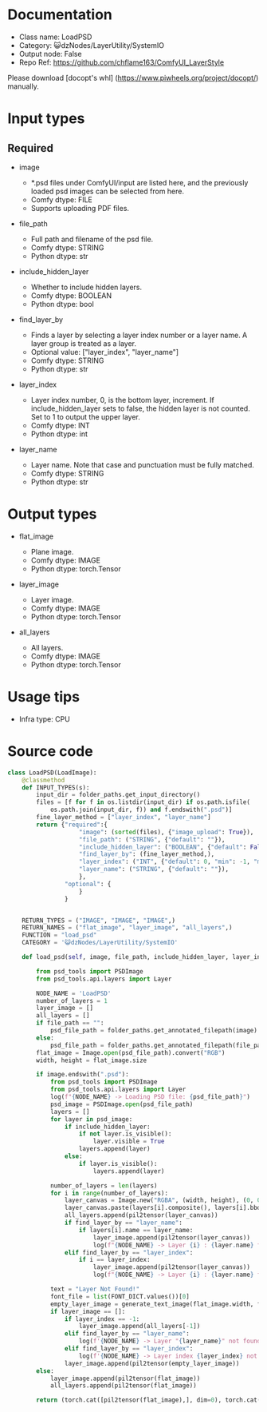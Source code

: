 # Documentation
- Class name: LoadPSD
- Category: 😺dzNodes/LayerUtility/SystemIO
- Output node: False
- Repo Ref: https://github.com/chflame163/ComfyUI_LayerStyle

Please download [docopt's whl] (https://www.piwheels.org/project/docopt/) manually.

# Input types

## Required

- image
    - *.psd files under ComfyUI/input are listed here, and the previously loaded psd images can be selected from here.
    - Comfy dtype: FILE
    - Supports uploading PDF files.

- file_path
    - Full path and filename of the psd file.
    - Comfy dtype: STRING
    - Python dtype: str

- include_hidden_layer
    - Whether to include hidden layers.
    - Comfy dtype: BOOLEAN
    - Python dtype: bool

- find_layer_by
    - Finds a layer by selecting a layer index number or a layer name. A layer group is treated as a layer.
    - Optional value: ["layer_index", "layer_name"]
    - Comfy dtype: STRING
    - Python dtype: str

- layer_index
    - Layer index number, 0, is the bottom layer, increment. If include_hidden_layer sets to false, the hidden layer is not counted. Set to 1 to output the upper layer.
    - Comfy dtype: INT
    - Python dtype: int

- layer_name
    - Layer name. Note that case and punctuation must be fully matched.
    - Comfy dtype: STRING
    - Python dtype: str

# Output types

- flat_image
    - Plane image.
    - Comfy dtype: IMAGE
    - Python dtype: torch.Tensor

- layer_image
    - Layer image.
    - Comfy dtype: IMAGE
    - Python dtype: torch.Tensor

- all_layers
    - All layers.
    - Comfy dtype: IMAGE
    - Python dtype: torch.Tensor

# Usage tips
- Infra type: CPU

# Source code
```python
class LoadPSD(LoadImage):
    @classmethod
    def INPUT_TYPES(s):
        input_dir = folder_paths.get_input_directory()
        files = [f for f in os.listdir(input_dir) if os.path.isfile(
            os.path.join(input_dir, f)) and f.endswith(".psd")]
        fine_layer_method = ["layer_index", "layer_name"]
        return {"required":{
                    "image": (sorted(files), {"image_upload": True}),
                    "file_path": ("STRING", {"default": ""}),
                    "include_hidden_layer": ("BOOLEAN", {"default": False}),
                    "find_layer_by": (fine_layer_method,),
                    "layer_index": ("INT", {"default": 0, "min": -1, "max": 999, "step": 1}),
                    "layer_name": ("STRING", {"default": ""}),
                    },
                "optional": {
                    }
                }


    RETURN_TYPES = ("IMAGE", "IMAGE", "IMAGE",)
    RETURN_NAMES = ("flat_image", "layer_image", "all_layers",)
    FUNCTION = "load_psd"
    CATEGORY = '😺dzNodes/LayerUtility/SystemIO'

    def load_psd(self, image, file_path, include_hidden_layer, layer_index, find_layer_by, layer_name,):

        from psd_tools import PSDImage
        from psd_tools.api.layers import Layer

        NODE_NAME = 'LoadPSD'
        number_of_layers = 1
        layer_image = []
        all_layers = []
        if file_path == "":
            psd_file_path = folder_paths.get_annotated_filepath(image)
        else:
            psd_file_path = folder_paths.get_annotated_filepath(file_path)
        flat_image = Image.open(psd_file_path).convert("RGB")
        width, height = flat_image.size

        if image.endswith(".psd"):
            from psd_tools import PSDImage
            from psd_tools.api.layers import Layer
            log(f"{NODE_NAME} -> Loading PSD file: {psd_file_path}")
            psd_image = PSDImage.open(psd_file_path)
            layers = []
            for layer in psd_image:
                if include_hidden_layer:
                    if not layer.is_visible():
                        layer.visible = True
                    layers.append(layer)
                else:
                    if layer.is_visible():
                        layers.append(layer)

            number_of_layers = len(layers)
            for i in range(number_of_layers):
                layer_canvas = Image.new("RGBA", (width, height), (0, 0, 0, 0))
                layer_canvas.paste(layers[i].composite(), layers[i].bbox)
                all_layers.append(pil2tensor(layer_canvas))
                if find_layer_by == "layer_name":
                    if layers[i].name == layer_name:
                        layer_image.append(pil2tensor(layer_canvas))
                        log(f"{NODE_NAME} -> Layer {i} : {layer.name} found.")
                elif find_layer_by == "layer_index":
                    if i == layer_index:
                        layer_image.append(pil2tensor(layer_canvas))
                        log(f"{NODE_NAME} -> Layer {i} : {layer.name} found.")

            text = "Layer Not Found!"
            font_file = list(FONT_DICT.values())[0]
            empty_layer_image = generate_text_image(flat_image.width, flat_image.height, text, font_file, font_color="#F01000")
            if layer_image == []:
                if layer_index == -1:
                    layer_image.append(all_layers[-1])
                elif find_layer_by == "layer_name":
                    log(f'{NODE_NAME} -> Layer "{layer_name}" not found, top layer will be output.', message_type="warning")
                elif find_layer_by == "layer_index":
                    log(f'{NODE_NAME} -> Layer index {layer_index} not found, top layer will be output.', message_type="warning")
                layer_image.append(pil2tensor(empty_layer_image))
        else:
            layer_image.append(pil2tensor(flat_image))
            all_layers.append(pil2tensor(flat_image))

        return (torch.cat([pil2tensor(flat_image),], dim=0), torch.cat(layer_image, dim=0), torch.cat(all_layers, dim=0),)
```